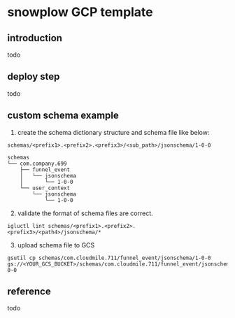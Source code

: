 # snowplow GCP template

## introduction
todo

## deploy step
todo

## custom schema example
1. create the schema dictionary structure and schema file like below:
```
schemas/<prefix1>.<prefix2>.<prefix3>/<sub_path>/jsonschema/1-0-0

schemas
└── com.company.699
    ├── funnel_event
    │   └── jsonschema
    │       └── 1-0-0
    └── user_context
        └── jsonschema
            └── 1-0-0

```

2. validate the format of schema files are correct.
```
igluctl lint schemas/<prefix1>.<prefix2>.<prefix3>/<path4>/jsonschema/*
```
3. upload schema file to GCS
```
gsutil cp schemas/com.cloudmile.711/funnel_event/jsonschema/1-0-0 gs://<YOUR_GCS_BUCKET>/schemas/com.cloudmile.711/funnel_event/jsonschema/1-0-0
```

## reference
todo
